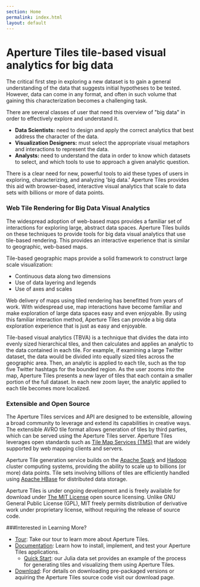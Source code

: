 ```yaml
---
section: Home
permalink: index.html
layout: default
---
```


Aperture Tiles <span class="tagline">tile-based visual analytics for big data</span>
=======================================================

The critical first step in exploring a new dataset is to gain a general understanding of the data that suggests initial hypotheses to be tested.  However, data can come in any format, and often in such volume that gaining this characterization becomes a challenging task.  

There are several classes of user that need this overview of "big data" in order to effectively explore and understand it.

* **Data Scientists:** need to design and apply the correct analytics that best address the character of the data.
* **Visualization Designers:** must select the appropriate visual metaphors and interactions to represent the data.
* **Analysts:** need to understand the data in order to know which datasets to select, and which tools to use to approach a given analytic question.

There is a clear need for new, powerful tools to aid these types of users in exploring, characterizing, and analyzing 'big data.' Aperture Tiles provides this aid with browser-based, interactive visual analytics that scale to data sets with billions or more of data points.

### Web Tile Rendering for Big Data Visual Analytics

The widespread adoption of web-based maps provides a familiar set of interactions for exploring large, abstract data spaces. Aperture Tiles builds on these techniques to provide tools for big data visual analytics that use tile-based rendering.  This provides an interactive experience that is similar to geographic, web-based maps. 

Tile-based geographic maps provide a solid framework to construct large scale visualization:

* Continuous data along two dimensions
* Use of data layering and legends
* Use of axes and scales

Web delivery of maps using tiled rendering has benefitted from years of work. With widespread use, map interactions have become familiar and make exploration of large data spaces easy and even enjoyable. By using this familiar interaction method, Aperture Tiles can provide a big data exploration experience that is just as easy and enjoyable.

Tile-based visual analytics (TBVA) is a technique that divides the data into evenly sized hierarchical tiles, and then calculates and applies an analytic to the data contained in each tile. For example, if examining a large Twitter dataset, the data would be divided into equally sized tiles across the geographic area.  Then, an analytic is applied to each tile, such as the top five Twitter hashtags for the bounded region. As the user zooms into the map, Aperture Tiles presents a new layer of tiles that each contain a smaller portion of the full dataset.  In each new zoom layer, the analytic applied to each tile becomes more localized.

### Extensible and Open Source

The Aperture Tiles services and API are designed to be extensible, allowing a broad community to leverage and extend its capabilities in creative ways. The extensible AVRO tile format allows generation of tiles by third parties, which can be served using the Aperture Tiles server. Aperture Tiles leverages open standards such as [Tile Map Services (TMS)](http://en.wikipedia.org/wiki/Tile_Map_Service) that are widely supported by web mapping clients and servers.

Aperture Tile generation service builds on the [Apache Spark](http://spark.incubator.apache.org/) and [Hadoop](http://hadoop.apache.org/) cluster computing systems, providing the ability to scale up to billions (or more) data points. Tile sets involving billions of tiles are efficiently handled using [Apache HBase](http://hbase.apache.org/) for distributed data storage.

Aperture Tiles is under ongoing development and is freely available for download under [The MIT License](http://www.opensource.org/licenses/MIT) open source licensing. Unlike GNU General Public License (GPL), MIT freely permits distribution of derivative work under proprietary license, without requiring the release of source code.

###Interested in Learning More?

* [Tour](/tour/overview/): Take our tour to learn more about Aperture Tiles.
* [Documentation](/documentation/quickstart/): Learn how to install, implement, and test your Aperture Tiles applications.
	* [Quick Start](/documentation/quickstart/): our Julia data set provides an example of the process for generating tiles and visualizing them using Aperture Tiles.
* [Download](download/): For details on downloading pre-packaged versions or aquiring the Aperture Tiles source code visit our download page.